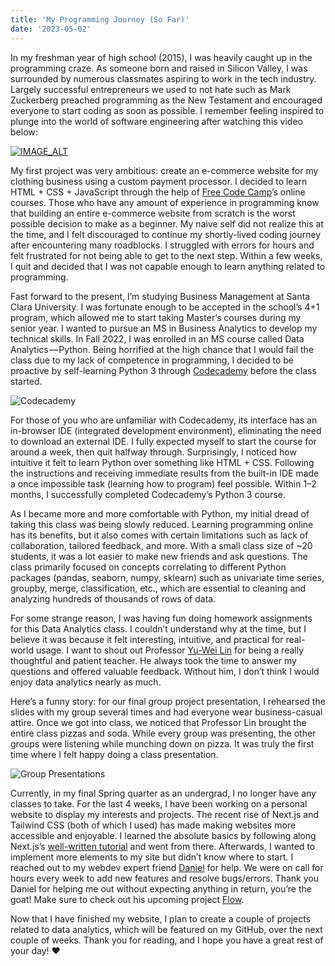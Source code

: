 ```yaml
---
title: 'My Programming Journey (So Far)'
date: '2023-05-02'
---
```


In my freshman year of high school (2015), I was heavily caught up in the programming craze. As someone born and raised in Silicon Valley, I was surrounded by numerous classmates aspiring to work in the tech industry. Largely successful entrepreneurs we used to not hate such as Mark Zuckerberg preached programming as the New Testament and encouraged everyone to start coding as soon as possible. I remember feeling inspired to plunge into the world of software engineering after watching this video below:

[![IMAGE_ALT](https://img.youtube.com/vi/nKIu9yen5nc/hqdefault.jpg)](https://www.youtube.com/watch?v=nKIu9yen5nc)

My first project was very ambitious: create an e-commerce website for my clothing business using a custom payment processor. I decided to learn HTML + CSS + JavaScript through the help of [Free Code Camp](https://www.freecodecamp.org/)’s online courses. Those who have any amount of experience in programming know that building an entire e-commerce website from scratch is the worst possible decision to make as a beginner. My naive self did not realize this at the time, and I felt discouraged to continue my shortly-lived coding journey after encountering many roadblocks. I struggled with errors for hours and felt frustrated for not being able to get to the next step. Within a few weeks, I quit and decided that I was not capable enough to learn anything related to programming.

Fast forward to the present, I’m studying Business Management at Santa Clara University. I was fortunate enough to be accepted in the school’s 4+1 program, which allowed me to start taking Master’s courses during my senior year. I wanted to pursue an MS in Business Analytics to develop my technical skills. In Fall 2022, I was enrolled in an MS course called Data Analytics — Python. Being horrified at the high chance that I would fail the class due to my lack of competence in programming, I decided to be proactive by self-learning Python 3 through [Codecademy](https://www.codecademy.com/) before the class started. 

![Codecademy](https://cdn-images-1.medium.com/v2/resize:fit:1600/1*FEtZccRA2OPHpn32bX5Q_A.png "Codecademy - Python 3 Course")

For those of you who are unfamiliar with Codecademy, its interface has an in-browser IDE (integrated development environment), eliminating the need to download an external IDE. I fully expected myself to start the course for around a week, then quit halfway through. Surprisingly, I noticed how intuitive it felt to learn Python over something like HTML + CSS. Following the instructions and receiving immediate results from the built-in IDE made a once impossible task (learning how to program) feel possible. Within 1–2 months, I successfully completed Codecademy’s Python 3 course.

As I became more and more comfortable with Python, my initial dread of taking this class was being slowly reduced. Learning programming online has its benefits, but it also comes with certain limitations such as lack of collaboration, tailored feedback, and more. With a small class size of ~20 students, it was a lot easier to make new friends and ask questions. The class primarily focused on concepts correlating to different Python packages (pandas, seaborn, numpy, sklearn) such as univariate time series, groupby, merge, classification, etc., which are essential to cleaning and analyzing hundreds of thousands of rows of data.

For some strange reason, I was having fun doing homework assignments for this Data Analytics class. I couldn’t understand why at the time, but I believe it was because it felt interesting, intuitive, and practical for real-world usage. I want to shout out Professor [Yu-Wei Lin](https://www.scu.edu/business/isa/faculty/lin/) for being a really thoughtful and patient teacher. He always took the time to answer my questions and offered valuable feedback. Without him, I don’t think I would enjoy data analytics nearly as much. 

Here’s a funny story: for our final group project presentation, I rehearsed the slides with my group several times and had everyone wear business-casual attire. Once we got into class, we noticed that Professor Lin brought the entire class pizzas and soda. While every group was presenting, the other groups were listening while munching down on pizza. It was truly the first time where I felt happy doing a class presentation.

![Group Presentations](https://cdn.discordapp.com/attachments/663146570765566003/1103122971691864074/b6b1a8e9-8087-45d0-b3d0-9df3acc1d414.JPG "The Group Presentation Day")

Currently, in my final Spring quarter as an undergrad, I no longer have any classes to take. For the last 4 weeks, I have been working on a personal website to display my interests and projects. The recent rise of Next.js and Tailwind CSS (both of which I used) has made making websites more accessible and enjoyable. I learned the absolute basics by following along Next.js’s [well-written tutorial](https://nextjs.org/learn/basics/create-nextjs-app) and went from there. Afterwards, I wanted to implement more elements to my site but didn’t know where to start. I reached out to my webdev expert friend [Daniel](https://twitter.com/d2ac__) for help. We were on call for hours every week to add new features and resolve bugs/errors. Thank you Daniel for helping me out without expecting anything in return, you’re the goat! Make sure to check out his upcoming project [Flow](https://www.flowapp.so/).

Now that I have finished my website, I plan to create a couple of projects related to data analytics, which will be featured on my GitHub, over the next couple of weeks. Thank you for reading, and I hope you have a great rest of your day! ❤️






